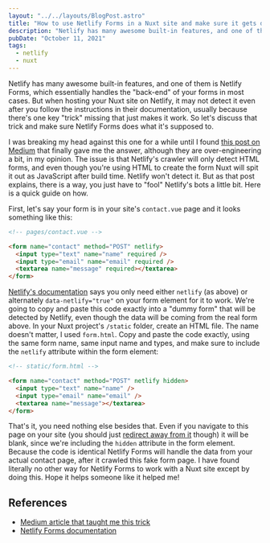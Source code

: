 ```yaml
---
layout: "../../layouts/BlogPost.astro"
title: "How to use Netlify Forms in a Nuxt site and make sure it gets detected"
description: "Netlify has many awesome built-in features, and one of them is Netlify Forms, which essentially handles the back-end of your forms in most cases. But when hosting your Nuxt site on Netlify, it may not detect it even after you follow the instructions in their documentation, usually because there's one key trick missing that just makes it work. So let's discuss that trick and make sure Netlify Forms does what it's supposed to."
pubDate: "October 11, 2021"
tags:
  - netlify
  - nuxt
---
```


Netlify has many awesome built-in features, and one of them is Netlify Forms, which essentially handles the "back-end" of your forms in most cases. But when hosting your Nuxt site on Netlify, it may not detect it even after you follow the instructions in their documentation, usually because there's one key "trick" missing that just makes it work. So let's discuss that trick and make sure Netlify Forms does what it's supposed to.

I was breaking my head against this one for a while until I found [this post on Medium](https://medium.com/@kimbjrkman/adding-netlify-forms-on-your-nuxt-website-20ffba3e5ba8) that finally gave me the answer, although they are over-engineering a bit, in my opinion. The issue is that Netlify's crawler will only detect HTML forms, and even though you're using HTML to create the form Nuxt will spit it out as JavaScript after build time. Netlify won't detect it. But as that post explains, there is a way, you just have to "fool" Netlify's bots a little bit. Here is a quick guide on how.

First, let's say your form is in your site's `contact.vue` page and it looks something like this:

```html
<!-- pages/contact.vue -->

<form name="contact" method="POST" netlify>
  <input type="text" name="name" required />
  <input type="email" name="email" required />
  <textarea name="message" required></textarea>
</form>
```

[Netlify's documentation](https://docs.netlify.com/forms/setup/) says you only need either `netlify` (as above) or alternately `data-netlify="true"` on your form element for it to work. We're going to copy and paste this code exactly into a "dummy form" that will be detected by Netlify, even though the data will be coming from the real form above. In your Nuxt project's `/static` folder, create an HTML file. The name doesn't matter, I used `form.html`. Copy and paste the code exactly, using the same form name, same input name and types, and make sure to include the `netlify` attribute within the form element:

```html
<!-- static/form.html -->

<form name="contact" method="POST" netlify hidden>
  <input type="text" name="name" />
  <input type="email" name="email" />
  <textarea name="message"></textarea>
</form>
```

That's it, you need nothing else besides that. Even if you navigate to this page on your site (you should just [redirect away from it](https://docs.netlify.com/routing/redirects/) though) it will be blank, since we're including the `hidden` attribute in the form element. Because the code is identical Netlify Forms will handle the data from your actual contact page, after it crawled this fake form page. I have found literally no other way for Netlify Forms to work with a Nuxt site except by doing this. Hope it helps someone like it helped me!

## References

- [Medium article that taught me this trick](https://medium.com/@kimbjrkman/adding-netlify-forms-on-your-nuxt-website-20ffba3e5ba8)
- [Netlify Forms documentation](https://docs.netlify.com/forms/setup/)
